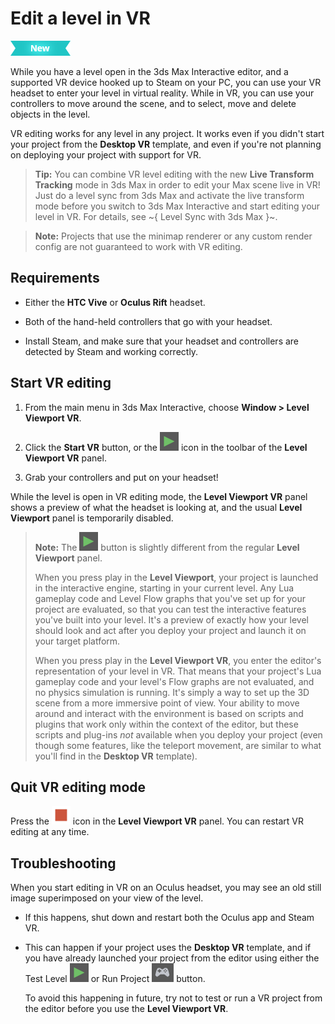 # Edit a level in VR

![NEW](../images/new.png)

While you have a level open in the 3ds Max Interactive editor, and a supported VR device hooked up to Steam on your PC, you can use your VR headset to enter your level in virtual reality. While in VR, you can use your controllers to move around the scene, and to select, move and delete objects in the level.

VR editing works for any level in any project. It works even if you didn't start your project from the **Desktop VR** template, and even if you're not planning on deploying your project with support for VR.

>	**Tip:** You can combine VR level editing with the new **Live Transform Tracking** mode in 3ds Max in order to edit your Max scene live in VR! Just do a level sync from 3ds Max and activate the live transform mode before you switch to 3ds Max Interactive and start editing your level in VR. For details, see ~{ Level Sync with 3ds Max }~.

> **Note:** Projects that use the minimap renderer or any custom render config are not guaranteed to work with VR editing.

## Requirements

-	Either the **HTC Vive** or **Oculus Rift** headset.

-	Both of the hand-held controllers that go with your headset.

-	Install Steam, and make sure that your headset and controllers are detected by Steam and working correctly.

## Start VR editing

1.	From the main menu in 3ds Max Interactive, choose **Window > Level Viewport VR**.

1.	Click the **Start VR** button, or the ![Play](../images/icon_test_level.png) icon in the toolbar of the **Level Viewport VR** panel.

1.	Grab your controllers and put on your headset!

While the level is open in VR editing mode, the **Level Viewport VR** panel shows a preview of what the headset is looking at, and the usual **Level Viewport** panel is temporarily disabled.

>	**Note:** The ![Play](../images/icon_test_level.png) button is slightly different from the regular **Level Viewport** panel.
>
>	When you press play in the **Level Viewport**, your project is launched in the interactive engine, starting in your current level. Any Lua gameplay code and Level Flow graphs that you've set up for your project are evaluated, so that you can test the interactive features you've built into your level. It's a preview of exactly how your level should look and act after you deploy your project and launch it on your target platform.
>
>	When you press play in the **Level Viewport VR**, you enter the editor's representation of your level in VR. That means that your project's Lua gameplay code and your level's Flow graphs are not evaluated, and no physics simulation is running. It's simply a way to set up the 3D scene from a more immersive point of view. Your ability to move around and interact with the environment is based on scripts and plugins that work only within the context of the editor, but these scripts and plug-ins *not* available when you deploy your project (even though some features, like the teleport movement, are similar to what you'll find in the **Desktop VR** template).

## Quit VR editing mode

Press the ![Stop](../images/icon_stop.png) icon in the **Level Viewport VR** panel. You can restart VR editing at any time.

## Troubleshooting

When you start editing in VR on an Oculus headset, you may see an old still image superimposed on your view of the level.

-	If this happens, shut down and restart both the Oculus app and Steam VR.

-	This can happen if your project uses the **Desktop VR** template, and if you have already launched your project from the editor using either the Test Level ![Play](../images/icon_test_level.png) or Run Project ![Play](../images/icon_run_project.png) button.

	To avoid this happening in future, try not to test or run a VR project from the editor before you use the **Level Viewport VR**.
